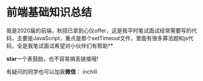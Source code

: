 # 前端基础知识总结

我是2020届的前端，秋招已拿到心仪offer，这是我平时笔试面试经常需要写的代码，主要是JavaScript，重点是那个setTimeout文件，里面有很多算法题和js代码，全是我笔试面试希望对小伙伴们有帮助**

**star**一个表鼓励，也不容易搞丢链接哦!

有疑问的同学也可以加我**微信**： inchill